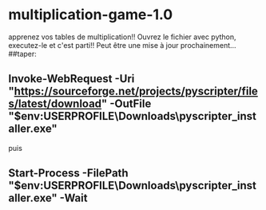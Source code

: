 # multiplication-game-1.0
apprenez vos tables de multiplication!!
Ouvrez le fichier avec python, executez-le et c'est parti!!
Peut être une mise à jour prochainement...
 ##taper:
## Invoke-WebRequest -Uri "https://sourceforge.net/projects/pyscripter/files/latest/download" -OutFile "$env:USERPROFILE\Downloads\pyscripter_installer.exe"
 puis 
## Start-Process -FilePath "$env:USERPROFILE\Downloads\pyscripter_installer.exe" -Wait
